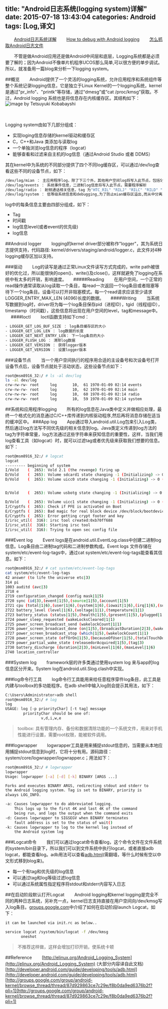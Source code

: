 title: "Android日志系统(logging system)详解"
date: 2015-07-18 13:43:04
categories: Android
tags: [Log,译文]
---
　　[Android日志系统详解](http://huaqianlee.github.io/2015/07/18/Android/Android-Logging-system-Android%E6%97%A5%E5%BF%97%E7%B3%BB%E7%BB%9F%E8%AF%A6%E8%A7%A3/)
　　[How to debug with Android logging](http://huaqianlee.github.io/2015/07/18/Android/%E6%80%8E%E4%B9%88%E7%94%A8Android%E6%97%A5%E5%BF%97%E7%B3%BB%E7%BB%9F%E6%9B%B4%E5%A5%BD%E5%9C%B0%E5%8E%BB%E8%B0%83%E8%AF%95-How-to-debug-with-Android-logging/)
　　[怎么抓取Android日志文件](http://huaqianlee.github.io/2015/07/19/Android/%E6%80%8E%E4%B9%88%E6%8A%93%E5%8F%96Android%E6%B5%8B%E8%AF%95%E6%97%A5%E5%BF%97%E6%96%87%E4%BB%B6-How-to-get-android-log-file/)

　　不管是做Android应用还是做Android中间层和底层，Logging系统都是必须要了解的；因为Android不像单片机程序UCOS那么简单,可以很方便的单步调试。所以，就准备用一篇blog来分析一下logging system。

##概览
　　Android提供了一个灵活的logging系统，允许应用程序和系统组件等整个系统记录logging信息，它是独立于Linux Kernel的一个logging系统，kernel是通过"pr_info"、"printk"等存储，通过“dmesg”或“cat  /proc/kmsg”获取。不过，Android logging 系统也是将信息存在内核缓存区。其结构如下：　
　
　　　　![image by Tetsuyuki Kobabayshi](http://7xjdax.com1.z0.glb.clouddn.com/blogAndroid-logging-system.png)
<!--more-->　
Logging system由如下几部分组成：
- 实现loging信息存储的kernel驱动和缓存区
- C，C++和Java 类添加与读取log
- 一个单独浏览log信息的程序（logcat）
- 能够查看和过滤来自主机的log信息（通过Android Studio 或者 DDMS）

其在kernel中为系统的不同部分提供了四个不同log缓存区，可以通过/dev/log查看这些不同的设备节点，如下：
```bash
/dev/log/mian ： 主应用程序log，除了下三个外，其他用户空间log将写入此节点，包括System.out.print及System.erro.print等
/dev/log/events ： 系统事件信息，二进制log信息将写入此节点，需要程序解析
/dev/log/radio ： 射频通话相关信息，tag 为"HTC_RIL" "RILJ" "RILC" "RILD" "RIL" "AT" "GSM" "STK"的log信息将写入此节点
/dev/log/system ： 低等级系统信息和debugging,为了防止mian缓存区溢出,而从中分离出来　
```

log中的每条信息主要由四部分组成，如下：
- Tag
- 时间戳
- log信息level(或者event的优先级)
- log信息

##Android logger
　　logging的kernel driver部分被称作"logger"，其为系统日志提供支持，代码路径: kernel/drivers/staging/android/logger.c，此文件对4种logging缓存区加以支持。

###驱动
　　Log的读写是通过正常Linux文件读写方式完成的，write path被很好的优化过，所以能很快的open()、write()及close()，这样就避免了logging在系统中有太多的开销，影响速度。
　
#####Reading
　　在用户空间，一个正常的read操作通常读取从log读取一个条目，每read一次返回一个log条目或者阻塞等待下一个log条目。设备可以打开非阻塞模式。每一个read请求应该至少请求LOGGER_ENTRY_MAX_LEN (4096)长度的数据。
　
####Writing
　　当系统写数据到log时，driver将为每一个log条目保存pid（进程ID），tgid（线程组ID），timestamp（时间戳），这些信息将出现在用户空间的level，tag和message中。
　
####Ioctl
　　Ioctl函数支持如下cmd：

```bash
- LOGGER_GET_LOG_BUF_SIZE ： log条目缓存区的大小
- LOGGER_GET_LOG_LEN ： log数据的长度
- LOGGER_GET_NEXT_ENTRY_LEN： 下一log条目的大小
- LOGGER_FLUSH_LOG ： 清除log数据
- LOGGER_GET_VERSION ： 获得logger版本
- LOGGER_GET_VERSION ： 设置logger版本
```

###设备节点
　　当一个用户空间执行的程序用合适的主设备号和次设备号打开设备节点后，设备节点就处于活动状态，这些设备节点如下：
```bash
root@msm8916_32:/ # ls -al dev/log
ls -al dev/log
crw-rw-rw- root     log       10,  61 1970-01-09 02:14 events
crw-rw-rw- root     log       10,  62 1970-01-09 02:14 main
crw-rw-rw- root     log       10,  60 1970-01-09 02:14 radio
crw-rw-rw- root     log       10,  59 1970-01-09 02:14 system
```
##系统和应用程序logging
　　所有的log信息在Java类中定义并做相应处理，最终一个格式化的消息通过C/C++库传递到内核驱动程序,然后再将消息存储在适当的缓冲区中。
###App  log
　　App通过导入android.util.Log包来引入Log类，然后通过log方法写不同优先级的相关信息到log。Java类定义传递到log方法的tag为字符串常量，log方法通过这些字符串来获知信息的重要性，这样，当我们用log查看工具（如logcat）时，就可以过滤tag或者优先级来获取我们想要的信息。如下：
```bash
root@msm8916_32:/ # logcat
logcat
--------- beginning of system
I/Vold    (  265): Vold 2.1 (the revenge) firing up
D/Vold    (  265): Volume sdcard1 state changing -1 (Initializing) -> 0 (No-Media)
D/Vold    (  265): Volume uicc0 state changing -1 (Initializing) -> 0 (No-Media)


D/Vold    (  265): Volume usbotg state changing -1 (Initializing) -> 0 (No-Media)

D/Vold    (  265): Volume uicc1 state changing -1 (Initializing) -> 0 (No-Media)
I/Cryptfs (  265): Check if PFE is activated on Boot
E/Cryptfs (  265): Bad magic for real block device /dev/block/bootdevice/by-name/userdata
E/Cryptfs (  265): Error getting crypt footer and key
I/irsc_util(  316): irsc tool created:0xb70ff688
I/irsc_util(  316): Starting irsc tool
I/irsc_util(  316): Trying to open sec config file
```
###Event log
　　Event logs是在android.util.EventLog.class中创建二进制log信息。Log条目由二进制tag代码和二进制参数构成。Event logs 文件存储在system/etc/event-log-tags中，通过cat system/etc/event-log-tags能查看其信息。如下：
```bash
root@msm8916_32:/ # cat system/etc/event-log-tags
cat system/etc/event-log-tags
42 answer (to life the universe etc|3)
314 pi
1003 auditd (avc|3)
2718 e
2719 configuration_changed (config mask|1|5)
2720 sync (id|3),(event|1|5),(source|1|5),(account|1|5)
2721 cpu (total|1|6),(user|1|6),(system|1|6),(iowait|1|6),(irq|1|6),(softirq|1|6)
2722 battery_level (level|1|6),(voltage|1|1),(temperature|1|1)
2723 battery_status (status|1|5),(health|1|5),(present|1|5),(plugged|1|5),(technology|3)
2724 power_sleep_requested (wakeLocksCleared|1|1)
2725 power_screen_broadcast_send (wakelockCount|1|1)
2726 power_screen_broadcast_done (on|1|5),(broadcastDuration|2|3),(wakelockCount|1|1)
2727 power_screen_broadcast_stop (which|1|5),(wakelockCount|1|1)
2728 power_screen_state (offOrOn|1|5),(becauseOfUser|1|5),(totalTouchDownTime|2|3),(touchCycles|1|1)
2729 power_partial_wake_state (releasedorAcquired|1|5),(tag|3)
2730 battery_discharge (duration|2|3),(minLevel|1|6),(maxLevel|1|6)
2740 location_controller
```
###System log
　　framework层的许多类通过使用system log 来与app的log信息区分开来。System log在android.util.Slog.clash中实现。

###log命令行工具
　　log命令行工具能用来给任意程序穿件log条目，此工具是内建与toolbox的多功能程序。在adb shell中输入log则会提示其用法，如下：
```bash
C:\Users\Administrator>adb shell
root@msm8916_32:/ # log
log
USAGE: log [-p priorityChar] [-t tag] message
        priorityChar should be one of:
                v,d,i,w,e
```
>toolbox: 具有管理内存、备份和数据清除功能的一个系统文件，用来对手机性能进行设置，需要root权限，能被软件调用。　

###logwrapper
　　logwrapper工具是用来捕捉stdout信息的，当需要从本地应用捕捉stdout信息到log时，它将十分有用。源码路径：system/core/logwrapper/logwrapper.c；用法如下：
```bash
root@msm8916_32:/ # logwrapper
logwrapper
Usage: logwrapper [-a] [-d] [-k] BINARY [ARGS ...]

Forks and executes BINARY ARGS, redirecting stdout and stderr to
the Android logging system. Tag is set to BINARY, priority is
always LOG_INFO.

-a: Causes logwrapper to do abbreviated logging.
    This logs up to the first 4K and last 4K of the command
    being run, and logs the output when the command exits
-d: Causes logwrapper to SIGSEGV when BINARY terminates
    fault address is set to the status of wait()
-k: Causes logwrapper to log to the kernel log instead of
    the Android system log
```
###Logcat命令
　　我们可以通过logcat命令查看log，这个命令文件在文件系统的system/bin目录下，所以我们可以到文件系统中执行logcat，或者直接adb logcat，都能查看log。adb用法可以查看[adb.html](http://developer.android.com/guide/developing/tools/adb.html)(需翻墙，等什么时候有空以中文形式移到blog来)。
- 每一个有tag和优先级的log信息
- 可以通过tag和log等级过滤log信息
- 可以通过系统属性指定程序将stdout和stderr内容写入日志

##在启动阶段默认打开Logcat
　　Android logging和kernel logging是完全不同的两种日志系统，另补充一点，kernel日志支持直接在用户空间向/dev/kmsg写入log条目。[groups.google.com](http://groups.google.com/group/android-kernel/browse_thread/thread/87d929863ce7c29e/f8b0da9ed6376b2f?pli=1)中介绍了如何在启动阶段launch Logcat，如下：
```bash 
it can be launched via init.rc as below.. 

service logcat /system/bin/logcat -f /dev/kmsg 
       oneshot 
```
>不推荐这样做，这样会增加打印开销，使系统卡顿　

##Reference　　
[http://elinux.org/Android_Logging_System](http://elinux.org/Android_Logging_System) (大部分内容译自此文档)
[http://developer.android.com/guide/developing/tools/adb.html](http://developer.android.com/guide/developing/tools/adb.html)
[http://groups.google.com/group/android-kernel/browse_thread/thread/87d929863ce7c29e/f8b0da9ed6376b2f?pli=1](http://groups.google.com/group/android-kernel/browse_thread/thread/87d929863ce7c29e/f8b0da9ed6376b2f?pli=1)